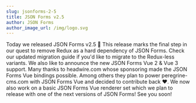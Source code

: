 ```yaml
---
slug: jsonforms-2-5
title: JSON Forms v2.5
author: JSON Forms
author_image_url: /img/logo.svg
---
```


Today we released JSON Forms v2.5 🎉 This release marks the final step in our quest to remove Redux as a hard dependency of JSON Forms. Check our updated migration guide if you'd like to migrate to the Redux-less variants.
We also like to announce the new JSON Forms Vue 2 & Vue 3 support. Many thanks to headwire.com whose sponsoring made the JSON Forms Vue bindings possible. Among others they plan to power peregrine-cms.com with JSON Forms Vue and decided to contribute back ❤️.
We now also work on a basic JSON Forms Vue renderer set which we plan to release with one of the next versions of JSON Forms! See you soon!
